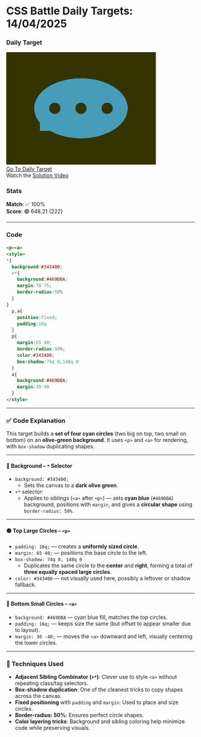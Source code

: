 # CSS Battle Daily Targets: 14/04/2025

### Daily Target

![picture of daily target](./images/14.png)  
[Go To Daily Target](https://cssbattle.dev/play/xXDaiGvFSCsm5mnGYLZj)  
Watch the [Solution Video](https://youtube.com/shorts/CNHrtedL39M)

### Stats

**Match**: ✅ 100%  
**Score**: 🟢 648.21 {222}

---

### Code

```html
<p><a>
<style>
*{
  background:#343400;
  +*{
    background:#469DBA;
    margin:70 75;
    border-radius:50%
  }
}
  p,a{
    position:fixed;
    padding:16q
  }
  p{
    margin:65 40;
    border-radius:50%;
    color:#343400;
    box-shadow:74q 0,148q 0
  }
  a{
    background:#469DBA;
    margin:30-40
  }
</style>
```

---

### ✅ Code Explanation

This target builds a **set of four cyan circles** (two big on top, two small on bottom) on an **olive-green background**. It uses `<p>` and `<a>` for rendering, with `box-shadow` duplicating shapes.

---

#### 🎨 **Background – `*` Selector**

- `background: #343400;`  
  - Sets the canvas to a **dark olive green**.
- `+*` selector:  
  - Applies to siblings (`<a>` after `<p>`) — sets **cyan blue** (`#469DBA`) background, positions with `margin`, and gives a **circular shape** using `border-radius: 50%`.

---

#### 🟢 **Top Large Circles – `<p>`**

- `padding: 16q;` — creates a **uniformly sized circle**.
- `margin: 65 40;` — positions the base circle to the left.
- `box-shadow: 74q 0, 148q 0`  
  - Duplicates the same circle to the **center** and **right**, forming a total of **three equally spaced large circles**.
- `color: #343400` — not visually used here, possibly a leftover or shadow fallback.

---

#### 🔵 **Bottom Small Circles – `<a>`**

- `background: #469DBA` — cyan blue fill, matches the top circles.
- `padding: 16q;` — keeps size the same (but offset to appear smaller due to layout).
- `margin: 30 -40;` — moves the `<a>` downward and left, visually centering the lower circles.

---

### 🧠 Techniques Used

- **Adjacent Sibling Combinator (`+*`)**: Clever use to style `<a>` without repeating class/tag selectors.
- **Box-shadow duplication**: One of the cleanest tricks to copy shapes across the canvas.
- **Fixed positioning** with `padding` and `margin`: Used to place and size circles.
- **Border-radius: 50%**: Ensures perfect circle shapes.
- **Color layering tricks**: Background and sibling coloring help minimize code while preserving visuals.

